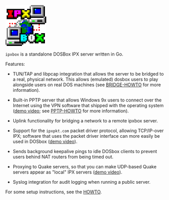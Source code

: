 ![ipxbox icon](images/ipxbox4x.png)

`ipxbox` is a standalone DOSBox IPX server written in Go.

Features:

* TUN/TAP and libpcap integration that allows the server to be bridged to a
real, physical network. This allows (emulated) dosbox users to play alongside
users on real DOS machines (see [BRIDGE-HOWTO](BRIDGE-HOWTO.md) for more
information).

* Built-in PPTP server that allows Windows 9x users to connect over the
Internet  using the VPN software that shipped with the operating system
([demo video](https://www.youtube.com/watch?v=ut37z6EE5Hc);
see [PPTP-HOWTO](PPTP-HOWTO.md) for more information).

* Uplink functionality for bridging a network to a remote ipxbox server.

* Support for the `ipxpkt.com` packet driver protocol, allowing
TCP/IP-over IPX; software that uses the packet driver interface can
more easily be used in DOSbox
([demo video](https://www.youtube.com/watch?v=5VeVaFbORhI)).

* Sends background keepalive pings to idle DOSbox clients to prevent users
behind NAT routers from being timed out.

* Proxying to Quake servers, so that you can make UDP-based Quake servers
appear as "local" IPX servers
([demo video](https://www.youtube.com/watch?v=SB3JOjdhJHI)).

* Syslog integration for audit logging when running a public server.

For some setup instructions, see the [HOWTO](HOWTO.md).


